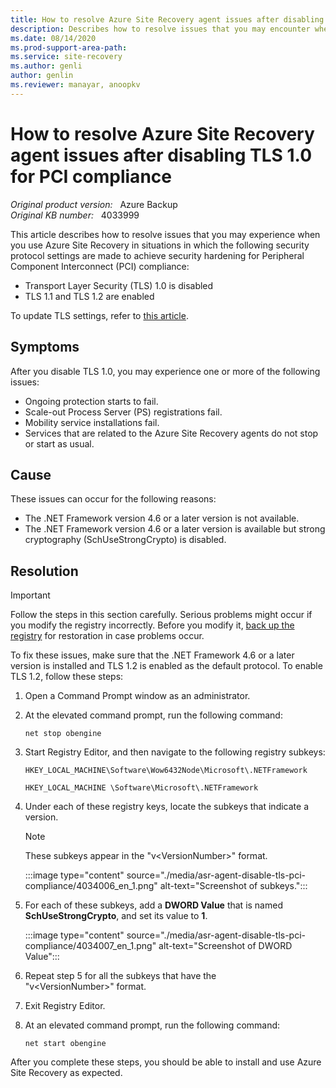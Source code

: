 ```yaml
---
title: How to resolve Azure Site Recovery agent issues after disabling TLS 1.0 for PCI compliance
description: Describes how to resolve issues that you may encounter when you use Azure Site Recovery if the TLS 1.0 security protocol is disabled and only TLS 1.1 and TLS 1.2 are enabled to achieve security hardening for PCI compliance.
ms.date: 08/14/2020
ms.prod-support-area-path: 
ms.service: site-recovery
ms.author: genli
author: genlin
ms.reviewer: manayar, anoopkv
---
```

# How to resolve Azure Site Recovery agent issues after disabling TLS 1.0 for PCI compliance

_Original product version:_ &nbsp; Azure Backup  
_Original KB number:_ &nbsp; 4033999

This article describes how to resolve issues that you may experience when you use Azure Site Recovery in situations in which the following security protocol settings are made to achieve security hardening for Peripheral Component Interconnect (PCI) compliance:

- Transport Layer Security (TLS) 1.0 is disabled 
- TLS 1.1 and TLS 1.2 are enabled 

To update TLS settings, refer to [this article](/previous-versions/windows/it-pro/windows-server-2012-R2-and-2012/dn786418(v=ws.11)?redirectedfrom=MSDN).  

## Symptoms

After you disable TLS 1.0, you may experience one or more of the following issues: 

- Ongoing protection starts to fail. 
- Scale-out Process Server (PS) registrations fail. 
- Mobility service installations fail. 
- Services that are related to the Azure Site Recovery agents do not stop or start as usual. 

## Cause

These issues can occur for the following reasons: 

- The .NET Framework version 4.6 or a later version is not available. 
- The .NET Framework version 4.6 or a later version is available but strong cryptography (SchUseStrongCrypto) is disabled. 

## Resolution

> [!IMPORTANT]
> Follow the steps in this section carefully. Serious problems might occur if you modify the registry incorrectly. Before you modify it, [back up the registry](https://support.microsoft.com/kb/322756) for restoration in case problems occur.

To fix these issues, make sure that the .NET Framework 4.6 or a later version is installed and TLS 1.2 is enabled as the default protocol. To enable TLS 1.2, follow these steps:

1. Open a Command Prompt window as an administrator. 
2. At the elevated command prompt, run the following command: 

    ```
    net stop obengine
    ```

3. Start Registry Editor, and then navigate to the following registry subkeys: 

    `HKEY_LOCAL_MACHINE\Software\Wow6432Node\Microsoft\.NETFramework`

    `HKEY_LOCAL_MACHINE \Software\Microsoft\.NETFramework`

4. Under each of these registry keys, locate the subkeys that indicate a version.

    > [!NOTE]
    > These subkeys appear in the "v\<VersionNumber>" format.

    :::image type="content" source="./media/asr-agent-disable-tls-pci-compliance/4034006_en_1.png" alt-text="Screenshot of subkeys.":::

5. For each of these subkeys, add a **DWORD Value** that is named **SchUseStrongCrypto**, and set its value to **1**. 

    :::image type="content" source="./media/asr-agent-disable-tls-pci-compliance/4034007_en_1.png" alt-text="Screenshot of DWORD Value":::

6. Repeat step 5 for all the subkeys that have the "v\<VersionNumber>" format. 
7. Exit Registry Editor. 
8. At an elevated command prompt, run the following command: 

    ```
    net start obengine
    ```

After you complete these steps, you should be able to install and use Azure Site Recovery as expected.
